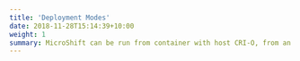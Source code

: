 ```yaml
---
title: 'Deployment Modes'
date: 2018-11-28T15:14:39+10:00
weight: 1
summary: MicroShift can be run from container with host CRI-O, from an All-In-One image, or locally.
---
```

